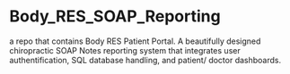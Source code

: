 # Body_RES_SOAP_Reporting
 a repo that contains Body RES Patient Portal. A beautifully designed chiropractic SOAP Notes reporting system that integrates user authentification, SQL database handling, and patient/ doctor dashboards. 
